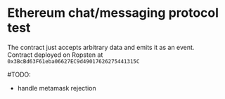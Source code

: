# Ethereum chat/messaging protocol test
The contract just accepts arbitrary data and emits it as an event.  
Contract deployed on Ropsten at `0x3BcBd63F61eba06627EC9d49017626275441315C`

#TODO:
* handle metamask rejection
